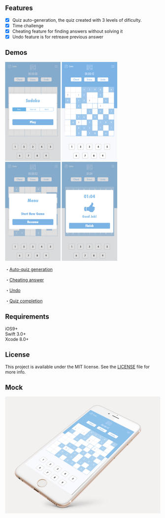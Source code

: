 ## Features

- [x] Quiz auto-generation, the quiz created with 3 levels of dificulty.
- [x] Time challenge
- [x] Cheating feature for finding answers without solving it
- [x] Undo feature is for retreave previous answer

## Demos

<img src="https://github.com/WataruMaeda/sudoku/blob/master/demo/ss_3.png" width="180">  <img src="https://github.com/WataruMaeda/sudoku/blob/master/demo/ss_1.png" width="180">  <img src="https://github.com/WataruMaeda/sudoku/blob/master/demo/ss_4.png" width="180">  <img src="https://github.com/WataruMaeda/sudoku/blob/master/demo/ss_2.png" width="180">

・<a href="https://github.com/WataruMaeda/sudoku/blob/master/demo/demo_1.gif">Auto-quiz generation</a>

・<a href="https://github.com/WataruMaeda/sudoku/blob/master/demo/demo_3.mp4">Cheating answer</a>

・<a href="https://github.com/WataruMaeda/sudoku/blob/master/demo/demo_2.mp4">Undo</a>

・<a href="https://github.com/WataruMaeda/sudoku/blob/master/demo/demo_4.mp4">Quiz completion</a>

## Requirements

iOS9+  
Swift 3.0+  
Xcode 8.0+

## License

This project is available under the MIT license. See the [LICENSE](https://github.com/WataruMaeda/sudoku/blob/master/LICENSE) file for more info.

## Mock

![](https://github.com/WataruMaeda/sudoku/blob/master/demo/mock.png)
